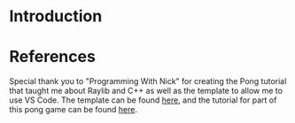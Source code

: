 # Introduction



# References
Special thank you to "Programming With Nick" for creating the Pong tutorial that taught me about Raylib and C++ as well as the template to allow me to use VS Code. 
The template can be found [here](https://github.com/educ8s/Raylib-CPP-Starter-Template-for-VSCODE-V2), and the tutorial for part of this pong game can be found [here](https://youtu.be/VLJlTaFvHo4?si=C_FO9tvcpkulfTlc).
